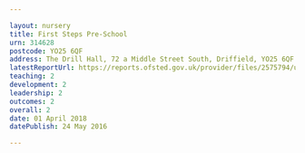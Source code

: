 ```yaml
---

layout: nursery
title: First Steps Pre-School
urn: 314628
postcode: YO25 6QF
address: The Drill Hall, 72 a Middle Street South, Driffield, YO25 6QF
latestReportUrl: https://reports.ofsted.gov.uk/provider/files/2575794/urn/314628.pdf
teaching: 2
development: 2
leadership: 2
outcomes: 2
overall: 2
date: 01 April 2018 
datePublish: 24 May 2016

---
```

